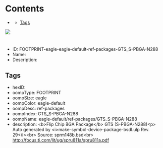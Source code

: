 



Contents
========

* [](#)
	* [Tags](#tags)
  
![][im]
# 

- ID: FOOTPRINT-eagle-eagle-default-ref-packages-GTS_S-PBGA-N288
- Name: 
- Description: 

## Tags

- hexID: 
- oompType: FOOTPRINT
- oompSize: eagle
- oompColor: eagle-default
- oompDesc: ref-packages
- oompIndex: GTS_S-PBGA-N288
- oompName: eagle-default/ref-packages/GTS_S-PBGA-N288
- description: &lt;b&gt;Flip Chip BGA Package&lt;/b&gt; GTS (S-PBGA-N288)&lt;p&gt;&#xD;
Auto generated by &lt;i&gt;make-symbol-device-package-bsdl.ulp Rev. 29&lt;/i&gt;&lt;br&gt;&#xD;
Source: sprm148b.bsd&lt;br&gt;&#xD;
http://focus.ti.com/lit/ug/spru811a/spru811a.pdf



[im]: image.png
